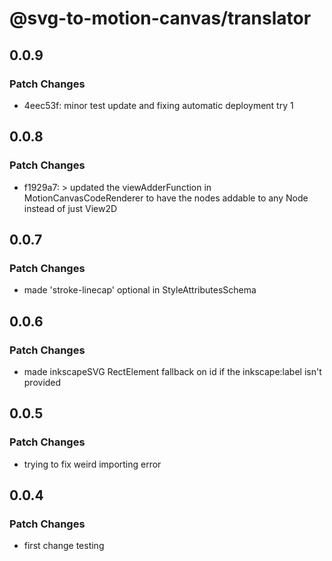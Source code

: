 # @svg-to-motion-canvas/translator

## 0.0.9

### Patch Changes

- 4eec53f: minor test update and fixing automatic deployment try 1

## 0.0.8

### Patch Changes

- f1929a7: > updated the viewAdderFunction in MotionCanvasCodeRenderer to have the nodes addable to any Node instead of just View2D

## 0.0.7

### Patch Changes

- made 'stroke-linecap' optional in StyleAttributesSchema

## 0.0.6

### Patch Changes

- made inkscapeSVG RectElement fallback on id if the inkscape:label isn't provided

## 0.0.5

### Patch Changes

- trying to fix weird importing error

## 0.0.4

### Patch Changes

- first change testing
